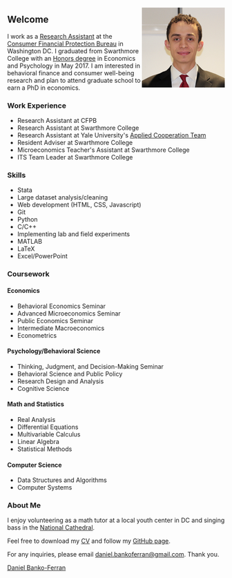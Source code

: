 <p>
<img src="favicons.ico/android-icon-192x192.png" alt="Headshot of Daniel Banko" style="float:right;">
</p>

## Welcome
I work as a [Research Assistant](https://www.consumerfinance.gov/about-us/careers/students-and-graduates/) at the [Consumer Financial Protection Bureau](https://www.consumerfinance.gov/about-us/the-bureau/bureau-structure/research-markets-regulation/) in Washington DC. I graduated from Swarthmore College with an [Honors degree](https://www.swarthmore.edu/honors-program) in Economics and Psychology in May 2017.  I am interested in behavioral finance and consumer well-being  research and plan to attend graduate school to earn a PhD in economics.

### Work Experience
- Research Assistant at CFPB
- Research Assistant at Swarthmore College 
- Research Assistant at Yale University's [Applied Cooperation Team](https://act.yale.edu/people)
- Resident Adviser at Swarthmore College
- Microeconomics Teacher's Assistant at Swarthmore College
- ITS Team Leader at Swarthmore College

### Skills
- Stata
- Large dataset analysis/cleaning
- Web development (HTML, CSS, Javascript)
- Git
- Python
- C/C++
- Implementing lab and field experiments
- MATLAB
- LaTeX
- Excel/PowerPoint

### Coursework

#### Economics
- Behavioral Economics Seminar
- Advanced Microeconomics Seminar
- Public Economics Seminar
- Intermediate Macroeconomics
- Econometrics

#### Psychology/Behavioral Science
- Thinking, Judgment, and Decision-Making Seminar
- Behavioral Science and Public Policy
- Research Design and Analysis
- Cognitive Science

#### Math and Statistics
- Real Analysis
- Differential Equations
- Multivariable Calculus
- Linear Algebra
- Statistical Methods

#### Computer Science
- Data Structures and Algorithms
- Computer Systems

### About Me
I enjoy volunteering as a math tutor at a local youth center in DC and singing bass in the [National Cathedral](http://www.cathedralchoralsociety.org/chorus). 

Feel free to download my [CV](https://www.dropbox.com/s/rok02wsilwfyr9w/dbankoResume.docx?dl=0) and follow my [GitHub page](https://github.com/danielbanko).

For any inquiries, please email <a href="mailto:daniel.bankoferran@gmail.com?" target="_top">daniel.bankoferran@gmail.com</a>. Thank you.

<script type="text/javascript" src="https://platform.linkedin.com/badges/js/profile.js" async defer></script>

<div class="LI-profile-badge"  data-version="v1" data-size="medium" data-locale="en_US" data-type="horizontal" data-theme="light" data-vanity="daniel-banko-ferran-4584b951"><a class="LI-simple-link" href='https://www.linkedin.com/in/daniel-banko-ferran-4584b951?trk=profile-badge'>Daniel Banko-Ferran</a></div>

